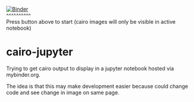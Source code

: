 [![Binder](http://mybinder.org/badge.svg)](http://mybinder.org/repo/fomightez/cairo-jupyter)  
^^^^^^^^^^  
Press button above to start (cairo images will only be visible in active notebook)


# cairo-jupyter

Trying to get cairo output to display in a jupyter notebook hosted via mybinder.org.

The idea is that this may make development easier because could change code and see change in image on same page.
